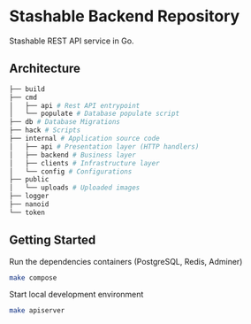 # Stashable Backend Repository

Stashable REST API service in Go.

## Architecture

```sh
├── build
├── cmd
│   ├── api # Rest API entrypoint
│   └── populate # Database populate script
├── db # Database Migrations
├── hack # Scripts
├── internal # Application source code
│   ├── api # Presentation layer (HTTP handlers)
│   ├── backend # Business layer
│   ├── clients # Infrastructure layer
│   └── config # Configurations
├── public
│   └── uploads # Uploaded images
├── logger
├── nanoid
└── token
```

## Getting Started

Run the dependencies containers (PostgreSQL, Redis, Adminer)

```bash
make compose
```

Start local development environment

```bash
make apiserver
```